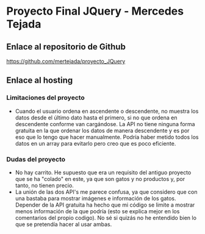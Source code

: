# Proyecto Final JQuery - Mercedes Tejada
## Enlace al repositorio de Github
https://github.com/mertejada/proyecto_JQuery

## Enlace al hosting


### Limitaciones del proyecto
- Cuando el usuario ordena en ascendente o descendente, no muestra los datos desde el último dato hasta el primero, si no que ordena en descendente conforme van cargándose. La API no tiene ninguna forma gratuita en la que ordenar los datos de manera descendente y es por eso que lo tengo que hacer manualmente. Podría haber metido todos los datos en un array para evitarlo pero creo que es poco eficiente.

### Dudas del proyecto
- No hay carrito. He supuesto que era un requisito del antiguo proyecto que se ha "colado" en este, ya que son gatos y no productos y, por tanto, no tienen precio.
- La unión de las dos API's me parece confusa, ya que considero que con una bastaba para mostrar imágenes e información de los gatos. Depender de la API gratuita ha hecho que mi código se limite a mostrar menos información de la que podría (esto se explica mejor en los comentarios del propio codigo). No sé si quizás no he entendido bien lo que se pretendía hacer al usar ambas.